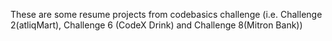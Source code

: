 These are some resume projects from codebasics challenge (i.e. Challenge 2(atliqMart), Challenge 6 (CodeX Drink) and Challenge 8(Mitron Bank)) 
